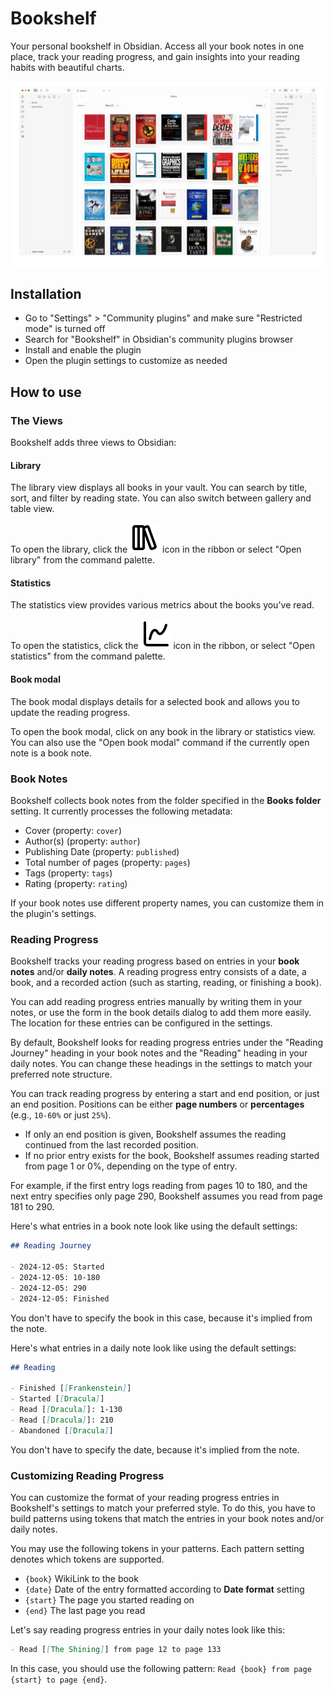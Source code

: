 # Bookshelf

Your personal bookshelf in Obsidian. Access all your book notes in one place, track your reading progress, and gain
insights into your reading habits with beautiful charts.

![screenshots](resources/screenshots/screenshots.gif)

## Installation

- Go to "Settings" > "Community plugins" and make sure "Restricted mode" is turned off
- Search for "Bookshelf" in Obsidian's community plugins browser
- Install and enable the plugin
- Open the plugin settings to customize as needed

## How to use

### The Views

Bookshelf adds three views to Obsidian:

#### Library

The library view displays all books in your vault. You can search by title, sort, and filter by reading state. You can
also switch between gallery and table view.

To open the library, click the ![library icon](resources/docs/library-big.svg) icon in the ribbon or select "Open
library" from the command palette.

#### Statistics

The statistics view provides various metrics about the books you've read.

To open the statistics, click the ![statistics icon](resources/docs/chart-spline.svg) icon in the ribbon, or select
"Open statistics" from the command palette.

#### Book modal

The book modal displays details for a selected book and allows you to update the reading progress.

To open the book modal, click on any book in the library or statistics view. You can also use the "Open book modal"
command if the currently open note is a book note.

### Book Notes

Bookshelf collects book notes from the folder specified in the **Books folder** setting.
It currently processes the following metadata:

- Cover (property: `cover`)
- Author(s) (property: `author`)
- Publishing Date (property: `published`)
- Total number of pages (property: `pages`)
- Tags (property: `tags`)
- Rating (property: `rating`)

If your book notes use different property names, you can customize them in the plugin's settings.

### Reading Progress

Bookshelf tracks your reading progress based on entries in your **book notes** and/or **daily notes**.
A reading progress entry consists of a date, a book, and a recorded action (such as starting, reading, or finishing a
book).

You can add reading progress entries manually by writing them in your notes, or use the form in the book details dialog
to add them more easily. The location for these entries can be configured in the settings.

By default, Bookshelf looks for reading progress entries under the "Reading Journey" heading in your book notes and
the "Reading" heading in your daily notes. You can change these headings in the settings to match your preferred note
structure.

You can track reading progress by entering a start and end position, or just an end position. Positions can be either
**page numbers** or **percentages** (e.g., `10-60%` or just `25%`).

- If only an end position is given, Bookshelf assumes the reading continued from the last recorded position.
- If no prior entry exists for the book, Bookshelf assumes reading started from page 1 or 0%, depending on the type of
  entry.

For example, if the first entry logs reading from pages 10 to 180, and the next entry specifies only page 290, Bookshelf
assumes you read from page 181 to 290.

Here's what entries in a book note look like using the default settings:

```markdown
## Reading Journey

- 2024-12-05: Started
- 2024-12-05: 10-180
- 2024-12-05: 290
- 2024-12-05: Finished
```

You don't have to specify the book in this case, because it's implied from the note.

Here's what entries in a daily note look like using the default settings:

```markdown
## Reading

- Finished [[Frankenstein]]
- Started [[Dracula]]
- Read [[Dracula]]: 1-130
- Read [[Dracula]]: 210
- Abandoned [[Dracula]]
```

You don't have to specify the date, because it's implied from the note.

### Customizing Reading Progress

You can customize the format of your reading progress entries in Bookshelf's settings to match your preferred style.
To do this, you have to build patterns using tokens that match the entries in your book notes and/or daily notes.

You may use the following tokens in your patterns. Each pattern setting denotes which tokens are supported.

- `{book}` WikiLink to the book
- `{date}` Date of the entry formatted according to **Date format** setting
- `{start}` The page you started reading on
- `{end}` The last page you read

Let's say reading progress entries in your daily notes look like this:

```markdown
- Read [[The Shining]] from page 12 to page 133
```

In this case, you should use the following pattern: `Read {book} from page {start} to page {end}`.
